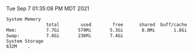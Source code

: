 Tue Sep  7 01:35:08 PM MDT 2021
```bash
System Memory
               total        used        free      shared  buff/cache   available
Mem:           7.7Gi       579Mi       5.3Gi       8.0Mi       1.8Gi       6.8Gi
Swap:          7.6Gi       236Mi       7.4Gi
System Storage
632M	.
```
```bash
